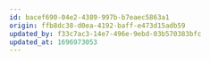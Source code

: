 ```yaml
---
id: bacef690-04e2-4389-997b-b7eaec5863a1
origin: ffb8dc38-d0ea-4192-baff-e473d15adb59
updated_by: f33c7ac3-14e7-496e-9ebd-03b570383bfc
updated_at: 1696973053
---
```

